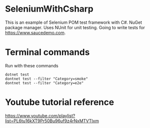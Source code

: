# SeleniumWithCsharp
This is an example of Selenium POM test framework with C#.
NuGet package manager.
Uses NUnit for unit testing.
Going to write tests for https://www.saucedemo.com. 

# Terminal commands
Run with these commands
```
dotnet test
dontnet test --filter "Category=smoke"
dontnet test --filter "Category=e2e"
```

# Youtube tutorial reference
https://www.youtube.com/playlist?list=PL6tu16kXT9Pr50Bu96uf9z4rNxMTVTIxm


